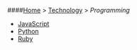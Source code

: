 ####[Home](README.md) > [Technology](technology/technology.md) > _Programming_

- [JavaScript](technology/programming/javascript.md)
- [Python](technology/programming/python.md)
- [Ruby](technology/programming/ruby.md)

